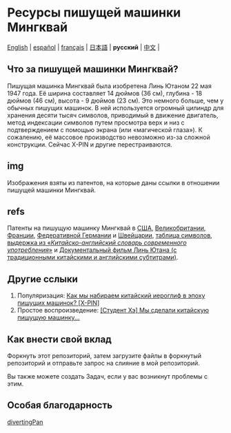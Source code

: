 # Ресурсы пишущей машинки Мингквай

[English](https://github.com/ExpedicHabbet/MingkwaiAssets/blob/main/README.md) |
[español](https://github.com/ExpedicHabbet/MingkwaiAssets/blob/main/LEEME.md) |
[français](https://github.com/ExpedicHabbet/MingkwaiAssets/blob/main/LISEZMOI.md) |
[日本語](https://github.com/ExpedicHabbet/MingkwaiAssets/blob/main/README-JA.md) |
__русский__ |
[中文](https://github.com/ExpedicHabbet/MingkwaiAssets/blob/main/README-ZH.md) |

## Что за пишущей машинки Мингквай?

Пишущая машинка Мингквай была изобретена Линь Ютаном 22 мая 1947 года. Её ширина составляет 14 дюймов (36 см), глубина - 18 дюймов (46 см), высота - 9 дюймов (23 см). Это немного больше, чем у обычных пишущих машинок. В ней используется огромный цилиндр для хранения десяти тысяч символов, приводимый в движение двигатель, метод индексации символов путем просмотра верх и низ с подтверждением с помощью экрана (или «магической глаза»). К сожалению, её массовое производство невозможно из-за сложной конструкции. Сейчас X-PIN и другие перестраиваются.

## img

Изображения взяты из патентов, на которые даны ссылки в отношении пишущей машинки Мингквай.

## refs

Патенты на пишущую машинку Мингквай в [СШ](https://github.com/ExpedicHabbet/MingkwaiAssets/blob/main/refs/US2613795A.pdf)[А](https://github.com/ExpedicHabbet/MingkwaiAssets/blob/main/refs/US2613794A.pdf), [Великобритании](https://github.com/ExpedicHabbet/MingkwaiAssets/blob/main/refs/GB711462A.pdf), [Франции](https://github.com/ExpedicHabbet/MingkwaiAssets/blob/main/refs/FR984303A.pdf), [Федеративной Германии](https://github.com/ExpedicHabbet/MingkwaiAssets/blob/main/refs/DE922774C.pdf) и [Швейцарии](https://github.com/ExpedicHabbet/MingkwaiAssets/blob/main/refs/CH327313A.pdf), [таблица символов](https://github.com/ExpedicHabbet/MingkwaiAssets/blob/main/refs/字表·明快華文打字機.pdf), [выдержка из «_Китайско-английский словарь современного употребления_»](https://github.com/ExpedicHabbet/MingkwaiAssets/blob/main/refs/林語堂《當代漢英詞典》摘錄.pdf) и [Документальный фильм Линь Ютана (с традиционными китайскими и английскими субтитрами)](https://github.com/ExpedicHabbet/MingkwaiAssets/blob/main/refs/林語堂紀錄片(1985年).mp4).

## Другие сслыки

1. Популяризация: [Как мы набираем китайский иероглиф в эпоху пишущих машинок? [X-PIN]](https://www.bilibili.com/video/BV1eM4y1w7JF/)
2. Простое воспроизведение: [[Студент Хэ] Мы сделали китайскую пишущую машинку...](https://www.bilibili.com/video/BV1Sk4y1471G/)

## Как внести свой вклад

Форкнуть этот репозиторий, затем загрузите файлы в форкнутый репозиторий и отправьте запрос на слияние в мой репозиторий.

Вы также можете создать Задач, если у вас возникнут проблемы с этим.

## Особая благодарность

[divertingPan](https://github.com/divertingPan)